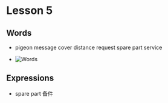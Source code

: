 # Lesson 5

## Words

- pigeon message cover distance request spare part service

- ![Words](http://120.25.124.101:9111/EImages/Part2/words-5.png)

## Expressions

- spare part 备件
